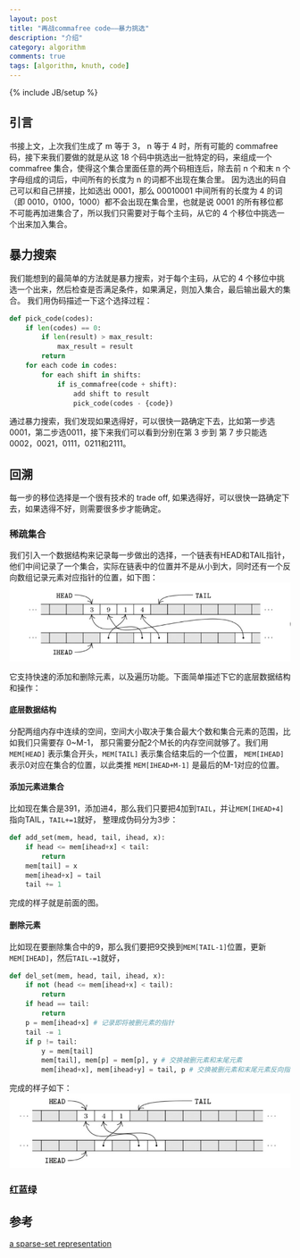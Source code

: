 ```yaml
---
layout: post
title: "再战commafree code——暴力挑选"
description: "介绍"
category: algorithm
comments: true
tags: [algorithm, knuth, code]
---
```


{% include JB/setup %}
## 引言
书接上文，上次我们生成了 m 等于 3， n 等于 4 时，所有可能的 commafree 码，接下来我们要做的就是从这 18 个码中挑选出一批特定的码，来组成一个 commafree 集合，使得这个集合里面任意的两个码相连后，除去前 n 个和末 n 个字母组成的词后，中间所有的长度为 n 的词都不出现在集合里。
因为选出的码自己可以和自己拼接，比如选出 0001，那么 00010001 中间所有的长度为 4 的词（即 0010，0100，1000）都不会出现在集合里，也就是说 0001 的所有移位都不可能再加进集合了，所以我们只需要对于每个主码，从它的 4 个移位中挑选一个出来加入集合。

<!--more-->

## 暴力搜索
我们能想到的最简单的方法就是暴力搜索，对于每个主码，从它的 4 个移位中挑选一个出来，然后检查是否满足条件，如果满足，则加入集合，最后输出最大的集合。
我们用伪码描述一下这个选择过程：

```python
def pick_code(codes):
    if len(codes) == 0:
        if len(result) > max_result:
            max_result = result
        return
    for each code in codes:
        for each shift in shifts:
            if is_commafree(code + shift):
                add shift to result
                pick_code(codes - {code})
```

通过暴力搜索，我们发现如果选得好，可以很快一路确定下去，比如第一步选0001，第二步选0011，接下来我们可以看到分别在第 3 步到 第 7 步只能选0002，0021，0111，0211和2111。

## 回溯
每一步的移位选择是一个很有技术的 trade off, 如果选得好，可以很快一路确定下去，如果选得不好，则需要很多步才能确定。
### 稀疏集合
我们引入一个数据结构来记录每一步做出的选择，一个链表有HEAD和TAIL指针，他们中间记录了一个集合，实际在链表中的位置并不是从小到大，同时还有一个反向数组记录元素对应指针的位置，如下图：
![alt text](/images/commafree-sparse_set.png)

它支持快速的添加和删除元素，以及遍历功能。下面简单描述下它的底层数据结构和操作：

#### 底层数据结构
分配两组内存中连续的空间，空间大小取决于集合最大个数和集合元素的范围，比如我们只需要存 0~M-1，
那只需要分配2个M长的内存空间就够了。我们用 `MEM[HEAD]` 表示集合开头，`MEM[TAIL]` 表示集合结束后的一个位置，
`MEM[IHEAD]` 表示0对应在集合的位置，以此类推 `MEM[IHEAD+M-1]` 是最后的M-1对应的位置。

#### 添加元素进集合
比如现在集合是391，添加进4，那么我们只要把4加到`TAIL`，并让`MEM[IHEAD+4]`指向TAIL，`TAIL+=1`就好，
整理成伪码分为3步：

```python
def add_set(mem, head, tail, ihead, x):
    if head <= mem[ihead+x] < tail:
        return
    mem[tail] = x
    mem[ihead+x] = tail
    tail += 1
```

完成的样子就是前面的图。

#### 删除元素
比如现在要删除集合中的9，那么我们要把9交换到`MEM[TAIL-1]`位置，更新`MEM[IHEAD]`，然后`TAIL-=1`就好，

```python
def del_set(mem, head, tail, ihead, x):
    if not (head <= mem[ihead+x] < tail):
        return
    if head == tail:
        return
    p = mem[ihead+x] # 记录即将被删元素的指针
    tail -= 1
    if p != tail:
        y = mem[tail]
        mem[tail], mem[p] = mem[p], y # 交换被删元素和末尾元素
        mem[ihead+x], mem[ihead+y] = tail, p # 交换被删元素和末尾元素反向指针
```

完成的样子如下：
![alt text](/images/commafree-del_sparse.png)

### 红蓝绿


## 参考

[a sparse-set representation][sparse]

[sparse]: <[a sparse-set representation](https://dl.acm.org/doi/10.1145/176454.176484)>
